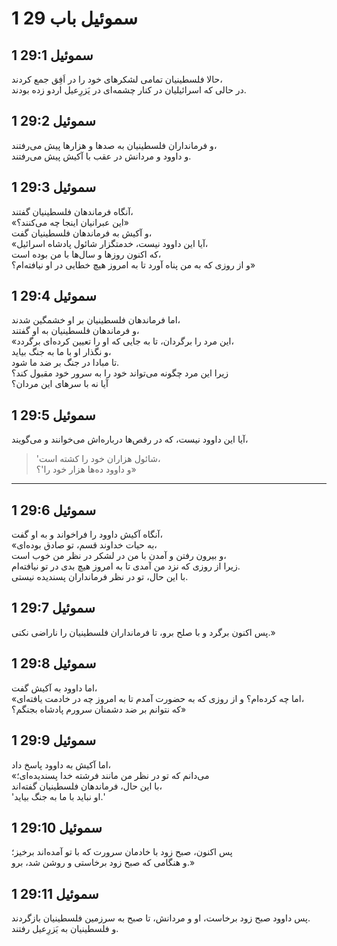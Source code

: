 # 1 سموئیل باب 29

## 1 سموئیل 29:1

حالا فلسطینیان تمامی لشکرهای خود را در اَفِق جمع کردند،  
در حالی که اسرائیلیان در کنار چشمه‌ای در یَزرِعیل اردو زده بودند.

## 1 سموئیل 29:2

و فرمانداران فلسطینیان به صدها و هزارها پیش می‌رفتند،  
و داوود و مردانش در عقب با آکیش پیش می‌رفتند.

## 1 سموئیل 29:3

آنگاه فرماندهان فلسطینیان گفتند،  
«این عبرانیان اینجا چه می‌کنند؟»  
و آکیش به فرماندهان فلسطینیان گفت،  
«آیا این داوود نیست، خدمتگزار شائول پادشاه اسرائیل،  
که اکنون روزها و سال‌ها با من بوده است،  
و از روزی که به من پناه آورد تا به امروز هیچ خطایی در او نیافته‌ام؟»

## 1 سموئیل 29:4

اما فرماندهان فلسطینیان بر او خشمگین شدند،  
و فرماندهان فلسطینیان به او گفتند،  
«این مرد را برگردان، تا به جایی که او را تعیین کرده‌ای برگردد،  
و نگذار او با ما به جنگ بیاید،  
تا مبادا در جنگ بر ضد ما شود.  
زیرا این مرد چگونه می‌تواند خود را به سرور خود مقبول کند؟  
آیا نه با سرهای این مردان؟

## 1 سموئیل 29:5

آیا این داوود نیست، که در رقص‌ها درباره‌اش می‌خوانند و می‌گویند،

> 'شائول هزاران خود را کشته است،  
> و داوود ده‌ها هزار خود را'؟»

---

## 1 سموئیل 29:6

آنگاه آکیش داوود را فراخواند و به او گفت،  
«به حیات خداوند قسم، تو صادق بوده‌ای،  
و بیرون رفتن و آمدن با من در لشکر در نظر من خوب است،  
زیرا از روزی که نزد من آمدی تا به امروز هیچ بدی در تو نیافته‌ام.  
با این حال، تو در نظر فرمانداران پسندیده نیستی.

## 1 سموئیل 29:7

پس اکنون برگرد و با صلح برو، تا فرمانداران فلسطینیان را ناراضی نکنی.»

## 1 سموئیل 29:8

اما داوود به آکیش گفت،  
«اما چه کرده‌ام؟ و از روزی که به حضورت آمدم تا به امروز چه در خادمت یافته‌ای،  
که نتوانم بر ضد دشمنان سرورم پادشاه بجنگم؟»

## 1 سموئیل 29:9

اما آکیش به داوود پاسخ داد،  
«می‌دانم که تو در نظر من مانند فرشته خدا پسندیده‌ای؛  
با این حال، فرماندهان فلسطینیان گفته‌اند،  
'او نباید با ما به جنگ بیاید.'

## 1 سموئیل 29:10

پس اکنون، صبح زود با خادمان سرورت که با تو آمده‌اند برخیز؛  
و هنگامی که صبح زود برخاستی و روشن شد، برو.»

## 1 سموئیل 29:11

پس داوود صبح زود برخاست، او و مردانش، تا صبح به سرزمین فلسطینیان بازگردند.  
و فلسطینیان به یَزرِعیل رفتند.
